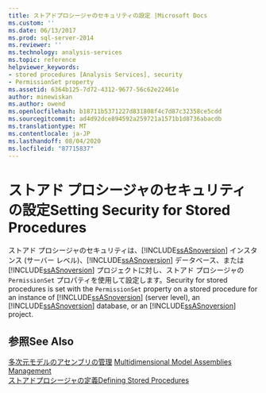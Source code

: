 ```yaml
---
title: ストアドプロシージャのセキュリティの設定 |Microsoft Docs
ms.custom: ''
ms.date: 06/13/2017
ms.prod: sql-server-2014
ms.reviewer: ''
ms.technology: analysis-services
ms.topic: reference
helpviewer_keywords:
- stored procedures [Analysis Services], security
- PermissionSet property
ms.assetid: 6364b125-7d72-4312-9677-56c62e22461e
author: minewiskan
ms.author: owend
ms.openlocfilehash: b18711b5371227d831808f4c7d87c32358ce5cdd
ms.sourcegitcommit: ad4d92dce894592a259721a1571b1d8736abacdb
ms.translationtype: MT
ms.contentlocale: ja-JP
ms.lasthandoff: 08/04/2020
ms.locfileid: "87715837"
---
```

# <a name="setting-security-for-stored-procedures"></a><span data-ttu-id="dfa84-102">ストアド プロシージャのセキュリティの設定</span><span class="sxs-lookup"><span data-stu-id="dfa84-102">Setting Security for Stored Procedures</span></span>
  <span data-ttu-id="dfa84-103">ストアド プロシージャのセキュリティは、[!INCLUDE[ssASnoversion](../../includes/ssasnoversion-md.md)] インスタンス (サーバー レベル)、[!INCLUDE[ssASnoversion](../../includes/ssasnoversion-md.md)] データベース、または [!INCLUDE[ssASnoversion](../../includes/ssasnoversion-md.md)] プロジェクトに対し、ストアド プロシージャの `PermissionSet` プロパティを使用して設定します。</span><span class="sxs-lookup"><span data-stu-id="dfa84-103">Security for stored procedures is set with the `PermissionSet` property on a stored procedure for an instance of [!INCLUDE[ssASnoversion](../../includes/ssasnoversion-md.md)] (server level), an [!INCLUDE[ssASnoversion](../../includes/ssasnoversion-md.md)] database, or an [!INCLUDE[ssASnoversion](../../includes/ssasnoversion-md.md)] project.</span></span>  
  
## <a name="see-also"></a><span data-ttu-id="dfa84-104">参照</span><span class="sxs-lookup"><span data-stu-id="dfa84-104">See Also</span></span>  
 <span data-ttu-id="dfa84-105">[多次元モデルのアセンブリの管理](../multidimensional-models/multidimensional-model-assemblies-management.md) </span><span class="sxs-lookup"><span data-stu-id="dfa84-105">[Multidimensional Model Assemblies Management](../multidimensional-models/multidimensional-model-assemblies-management.md) </span></span>  
 [<span data-ttu-id="dfa84-106">ストアドプロシージャの定義</span><span class="sxs-lookup"><span data-stu-id="dfa84-106">Defining Stored Procedures</span></span>](../multidimensional-models-extending-olap-stored-procedures/defining-stored-procedures.md)  
  
  
